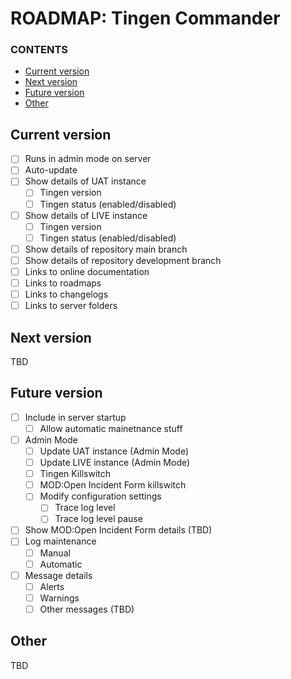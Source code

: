 # ROADMAP: Tingen Commander

### CONTENTS

- [Current version](#current-version)
- [Next version](#next-version)
- [Future version](#future-version)
- [Other](#other)

## Current version

- [ ] Runs in admin mode on server
- [ ] Auto-update
- [ ] Show details of UAT instance
    - [ ] Tingen version
    - [ ] Tingen status (enabled/disabled)
- [ ] Show details of LIVE instance
    - [ ] Tingen version
    - [ ] Tingen status (enabled/disabled)
- [ ] Show details of repository main branch
- [ ] Show details of repository development branch
- [ ] Links to online documentation
- [ ] Links to roadmaps
- [ ] Links to changelogs
- [ ] Links to server folders

## Next version

TBD

## Future version
- [ ] Include in server startup
    - [ ] Allow automatic mainetnance stuff
- [ ] Admin Mode
    - [ ] Update UAT instance (Admin Mode)
    - [ ] Update LIVE instance (Admin Mode)
    - [ ] Tingen Killswitch
    - [ ] MOD:Open Incident Form killswitch
    - [ ] Modify configuration settings
        - [ ] Trace log level
        - [ ] Trace log level pause
- [ ] Show MOD:Open Incident Form details (TBD)
- [ ] Log maintenance
    - [ ] Manual
    - [ ] Automatic
- [ ] Message details
    - [ ] Alerts
    - [ ] Warnings
    - [ ] Other messages (TBD)

## Other

TBD
